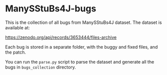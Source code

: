 # ManySStuBs4J-bugs

This is the collection of all bugs from ManySStuBs4J dataset. The dataset is available at:

https://zenodo.org/api/records/3653444/files-archive

Each bug is stored in a separate folder, with the buggy and fixed files, and the patch.

You can run the `parse.py` script to parse the dataset and generate all the bugs
in `bugs_collection` directory.